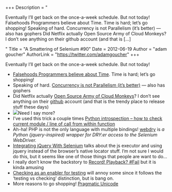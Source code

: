 +++
Description = "<p>Eventually I’ll get back on the once-a-week schedule. But not today! Falsehoods Programmers believe about Time. Time is hard; let’s go shopping! Speaking of hard. Concurrency is not Parallelism (it’s better) — also has gophers Did Netflix actually Open Source Army of Cloud Monkeys? I don’t see anything on their github account (and that is […]</p>"
Title = "A Smattering of Selenium #90"
Date = 2012-06-19
Author = "adam goucher"
AuthorLink = "https://twitter.com/adamgoucher"
+++

<p>Eventually I&#8217;ll get back on the once-a-week schedule. But not today!</p>
<ul>
<li><a href="http://news.ycombinator.com/item?id=4128208">Falsehoods Programmers believe about Time</a>. Time is hard; let&#8217;s go shopping!</li>
<li>Speaking of hard. <a href="http://concur.rspace.googlecode.com/hg/talk/concur.html">Concurrency is not Parallelism (it&#8217;s better)</a> &#8212; also has gophers</li>
<li>Did Netflix actually <a href="http://www.wired.com/wiredenterprise/2012/04/netflix_monkeys/all/1">Open Source Army of Cloud Monkeys</a>? I don&#8217;t see anything on their <a href="https://github.com/netflix">github</a> account (and that is the trendy place to release stuff these days)</li>
<li><img src="https://i0.wp.com/cdn.memegenerator.net/instances/400x/18503305.jpg" />Need I say more?</li>
<li>I&#8217;ve used this trick a couple times <a href="http://stackoverflow.com/questions/5326539/python-introspection-how-to-check-current-module-line-of-call-from-within-fu">Python introspection &#8211; how to check current module / line of call from within function</a></li>
<li>Ah-ha! PHP is not the only language with multiple bindings! <a href="https://bitbucket.org/niklasl/webdry">webdry</a> is <i>a Python (jquery-inspired) wrapper for DRY:er access to the Selenium WebDriver.</i></li>
<li><a href="http://code-thrill.blogspot.in/2012/04/integrating-jquery-with-selenium.html">Integrating jQuery With Selenium</a> talks about the js executor and using jquery instead of the browser&#8217;s native locator stuff. I&#8217;m not sure I would do this, but it seems like one of those things that people are want to do&#8230;</li>
<li>I really don&#8217;t know the backstory to <a href="http://recordplaybackfail.com/">Record! Playback? #Fail</a> but it is kinda amusing</li>
<li><a href="https://blog.houseoftest.se/2012/03/26/checking-as-an-enabler-for-testing/">Checking as an enabler for testing</a> will annoy some since it follows the &#8216;testing vs checking&#8217; distinction, but is bang on.</li>
<li>More reasons to go shopping! <a href="http://nedbatchelder.com/text/unipain.html">Pragmatic Unicode</a></li>
</ul>

